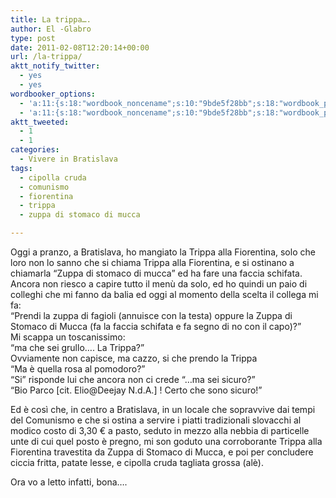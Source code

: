 ```yaml
---
title: La trippa….
author: El -Glabro
type: post
date: 2011-02-08T12:20:14+00:00
url: /la-trippa/
aktt_notify_twitter:
  - yes
  - yes
wordbooker_options:
  - 'a:11:{s:18:"wordbook_noncename";s:10:"9bde5f28bb";s:18:"wordbook_page_post";s:4:"-100";s:18:"wordbook_orandpage";s:1:"2";s:23:"wordbook_default_author";s:1:"1";s:23:"wordbook_extract_length";s:3:"300";s:19:"wordbook_actionlink";s:3:"300";s:26:"wordbooker_publish_default";s:2:"on";s:27:"wordbooker_publish_override";s:2:"on";s:18:"wordbook_attribute";s:17:"News@T-hoster.com";s:29:"wordbooker_status_update_text";s:35:": New blog post :  %title% - %link%";s:20:"wordbook_comment_get";s:2:"on";}'
  - 'a:11:{s:18:"wordbook_noncename";s:10:"9bde5f28bb";s:18:"wordbook_page_post";s:4:"-100";s:18:"wordbook_orandpage";s:1:"2";s:23:"wordbook_default_author";s:1:"1";s:23:"wordbook_extract_length";s:3:"300";s:19:"wordbook_actionlink";s:3:"300";s:26:"wordbooker_publish_default";s:2:"on";s:27:"wordbooker_publish_override";s:2:"on";s:18:"wordbook_attribute";s:17:"News@T-hoster.com";s:29:"wordbooker_status_update_text";s:35:": New blog post :  %title% - %link%";s:20:"wordbook_comment_get";s:2:"on";}'
aktt_tweeted:
  - 1
  - 1
categories:
  - Vivere in Bratislava
tags:
  - cipolla cruda
  - comunismo
  - fiorentina
  - trippa
  - zuppa di stomaco di mucca

---
```

Oggi a pranzo, a Bratislava, ho mangiato la Trippa alla Fiorentina, solo che loro non lo sanno che si chiama Trippa alla Fiorentina, e si ostinano a chiamarla &#8220;Zuppa di stomaco di mucca&#8221; ed ha fare una faccia schifata.  
Ancora non riesco a capire tutto il menù da solo, ed ho quindi un paio di colleghi che mi fanno da balia ed oggi al momento della scelta il collega mi fa:  
&#8220;Prendi la zuppa di fagioli (annuisce con la testa) oppure la Zuppa di Stomaco di Mucca (fa la faccia schifata e fa segno di no con il capo)?&#8221;  
Mi scappa un toscanissimo:  
&#8220;ma che sei grullo&#8230;. La Trippa?&#8221;  
Ovviamente non capisce, ma cazzo, si che prendo la Trippa  
&#8220;Ma è quella rosa al pomodoro?&#8221;  
&#8220;Si&#8221; risponde lui che ancora non ci crede &#8220;&#8230;ma sei sicuro?&#8221;  
&#8220;Bio Parco [cit. Elio@Deejay N.d.A.] ! Certo che sono sicuro!&#8221;

Ed è così che, in centro a Bratislava, in un locale che sopravvive dai tempi del Comunismo e che si ostina a servire i piatti tradizionali slovacchi al modico costo di 3,30 € a pasto, seduto in mezzo alla nebbia di particelle unte di cui quel posto è pregno, mi son goduto una corroborante Trippa alla Fiorentina travestita da Zuppa di Stomaco di Mucca, e poi per concludere ciccia fritta, patate lesse, e cipolla cruda tagliata grossa (alè).

Ora vo a letto infatti, bona&#8230;.